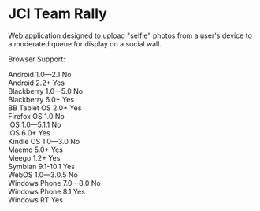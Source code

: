 JCI Team Rally
==============
Web application designed to upload "selfie" photos from a user's device to a moderated queue for display on a social wall.

Browser Support:

Android 1.0—2.1 No<br />
Android 2.2+  Yes<br />
Blackberry 1.0—5.0  No<br />
Blackberry 6.0+ Yes<br />
BB Tablet OS 2.0+ Yes<br />
Firefox OS 1.0  No<br />
iOS 1.0—5.1.1 No<br />
iOS 6.0+  Yes<br />
Kindle OS 1.0—3.0 No<br />
Maemo 5.0+  Yes<br />
Meego 1.2+  Yes<br />
Symbian 9.1-10.1  Yes<br />
WebOS 1.0—3.0.5 No<br />
Windows Phone 7.0—8.0 No<br />
Windows Phone 8.1 Yes<br />
Windows RT  Yes
